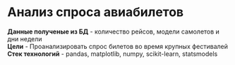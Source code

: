 # Анализ спроса авиабилетов
**Данные полученые из БД** - количество рейсов, модели самолетов и дни недели<br>
**Цели** - Проанализировать спрос билетов во время крупных фестивалей
**Стек технологий** - pandas, matplotlib, numpy, scikit-learn, statsmodels